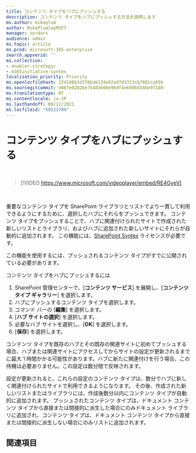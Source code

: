 ```yaml
---
title: コンテンツ タイプをハブにプッシュする
description: コンテンツ タイプをハブにプッシュする方法を説明します
ms.author: mikeplum
author: MikePlumleyMSFT
manager: serdars
audience: admin
ms.topic: article
ms.prod: microsoft-365-enterprise
search.appverid: ''
ms.collection:
- enabler-strategic
- m365initiative-syntex
localization_priority: Priority
ms.openlocfilehash: 22d146b1d376bab134e82ad7d1313cb7881ca45b
ms.sourcegitcommit: d08fe0282be75483608e96df4e6986d346e97180
ms.translationtype: HT
ms.contentlocale: ja-JP
ms.lasthandoff: 09/12/2021
ms.locfileid: "59221789"
---
```

# <a name="push-content-types-to-a-hub"></a>コンテンツ タイプをハブにプッシュする

</br>

> [!VIDEO https://www.microsoft.com/videoplayer/embed/RE4GyeV]  

</br>


重要なコンテンツ タイプを SharePoint ライブラリとリストでより一貫して利用できるようにするために、選択したハブにそれらをプッシュできます。 コンテンツ タイプをプッシュすることで、ハブに関連付けられたサイトで作成された新しいリストとライブラリ、およびハブに追加された新しいサイトにそれらが自動的に追加されます。 この機能には、[SharePoint Syntex](index.md) ライセンスが必要です。

この機能を使用するには、プッシュされるコンテンツ タイプがすでに公開されている必要があります。

コンテンツ タイプをハブにプッシュするには

1. SharePoint 管理センターで、[**コンテンツ サービス**] を展開し、[**コンテンツ タイプ ギャラリー**] を選択します。
2. ハブにプッシュするコンテンツ タイプを選択します。
3. コマンド バーの [**編集**] を選択します。
4. [**ハブ サイトの選択**] を選択します。
5. 必要なハブ サイトを選択し、[**OK**] を選択します。
6. [**保存**] を選択します。

コンテンツ タイプを既存のハブとその既存の関連サイトに初めてプッシュする場合、ハブまたは関連サイトにアクセスしてからサイトの設定が更新されるまでに最大 1 時間かかる可能性があります。ハブに新たに関連付けを行う場合、この待機は必要ありません。この設定は数分間で反映されます。

設定が更新されると、これらの設定のコンテンツ タイプは、数分でハブに新しく関連付けられたサイトで利用できるようになります。 その後、作成された新しいリストまたはライブラリには、作成後数分以内にコンテンツ タイプが自動的に追加されます。 プッシュされたコンテンツ タイプは、ドキュメント コンテンツ タイプから直接または間接的に派生した場合にのみドキュメント ライブラリに追加され、コンテンツ タイプは、ドキュメント コンテンツ タイプから直接または間接的に派生しない場合にのみリストに追加されます。

## <a name="see-also"></a>関連項目

